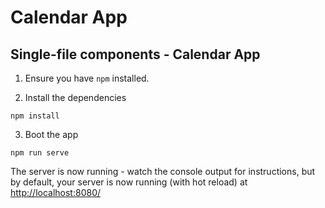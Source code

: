 # Calendar App

## Single-file components - Calendar App

1. Ensure you have `npm` installed.

2. Install the dependencies

```
npm install
```

3. Boot the app

```
npm run serve
```

The server is now running - watch the console output for instructions, but by default, your server is now running (with hot reload) at [http://localhost:8080/](http://localhost:8080/)
